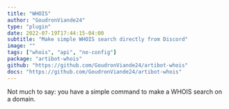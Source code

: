 ```yaml
---
title: "WHOIS"
author: "GoudronViande24"
type: "plugin"
date: 2022-07-19T17:44:15-04:00
subtitle: "Make simple WHOIS search directly from Discord"
image: ""
tags: ["whois", "api", "no-config"]
package: "artibot-whois"
github: "https://github.com/GoudronViande24/artibot-whois"
docs: "https://github.com/GoudronViande24/artibot-whois"
---
```


Not much to say: you have a simple command to make a WHOIS search on a domain.